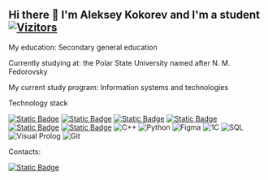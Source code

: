## Hi there 👋 I'm Aleksey Kokorev and I'm a student [![Vizitors](https://u8views.com/api/v1/github/profiles/184508769/views/day-week-month-total-count.svg)](https://u8views.com/github/IncredEvil)
My education: Secondary general education

Currently studying at: the Polar State University named after N. M. Fedorovsky

My current study program: Information systems and technologies

Technology stack

[![Static Badge](https://img.shields.io/badge/c%2B%2B-blue)](https://isocpp.org/)
[![Static Badge](https://img.shields.io/badge/python-yellow)](https://www.python.org/)
[![Static Badge](https://img.shields.io/badge/figma-orange)](https://www.figma.com/)
[![Static Badge](https://img.shields.io/badge/1c-red)](https://1c.ru/)
[![Static Badge](https://img.shields.io/badge/sql-blue)](https://www.postgresql.org/)
[![Static Badge](https://img.shields.io/badge/visual_prolog-pink)](https://www.visual-prolog.com/)
![C++](https://img.shields.io/badge/C++-blue?style=for-the-badge&logo=c%2B%2B&logoColor=white)
![Python](https://img.shields.io/badge/Python-yellow?style=for-the-badge&logo=python&logoColor=white)
![Figma](https://img.shields.io/badge/Figma-pink?style=for-the-badge&logo=figma&logoColor=white)
![1C](https://img.shields.io/badge/1C-8A2BE2?style=for-the-badge&logoColor=white)
![SQL](https://img.shields.io/badge/SQL-blue?style=for-the-badge&logo=postgresql&logoColor=white)
![Visual Prolog](https://img.shields.io/badge/Visual_Prolog-4B0082?style=for-the-badge&logoColor=white)
![Git](https://img.shields.io/badge/Git-orange?style=for-the-badge&logo=git&logoColor=white)

Contacts:

[![Static Badge](https://img.shields.io/badge/telegram-lesha999333-green)](https://t.me/lesha999333)

<!--
**IncredEvil/IncredEvil** is a ✨ _special_ ✨ repository because its `README.md` (this file) appears on your GitHub profile.

Here are some ideas to get you started:

- 🔭 I’m currently working on ...
- 🌱 I’m currently learning ...	
- 👯 I’m looking to collaborate on ...
- 🤔 I’m looking for help with ...
- 💬 Ask me about ...
- 📫 How to reach me: ...
- 😄 Pronouns: ...
- ⚡ Fun fact: ...
-->
